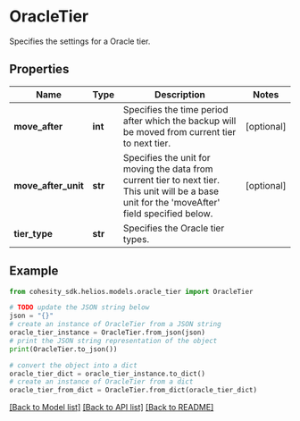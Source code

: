 # OracleTier

Specifies the settings for a Oracle tier.

## Properties

Name | Type | Description | Notes
------------ | ------------- | ------------- | -------------
**move_after** | **int** | Specifies the time period after which the backup will be moved from current tier to next tier. | [optional] 
**move_after_unit** | **str** | Specifies the unit for moving the data from current tier to next tier. This unit will be a base unit for the &#39;moveAfter&#39; field specified below. | [optional] 
**tier_type** | **str** | Specifies the Oracle tier types. | 

## Example

```python
from cohesity_sdk.helios.models.oracle_tier import OracleTier

# TODO update the JSON string below
json = "{}"
# create an instance of OracleTier from a JSON string
oracle_tier_instance = OracleTier.from_json(json)
# print the JSON string representation of the object
print(OracleTier.to_json())

# convert the object into a dict
oracle_tier_dict = oracle_tier_instance.to_dict()
# create an instance of OracleTier from a dict
oracle_tier_from_dict = OracleTier.from_dict(oracle_tier_dict)
```
[[Back to Model list]](../README.md#documentation-for-models) [[Back to API list]](../README.md#documentation-for-api-endpoints) [[Back to README]](../README.md)


